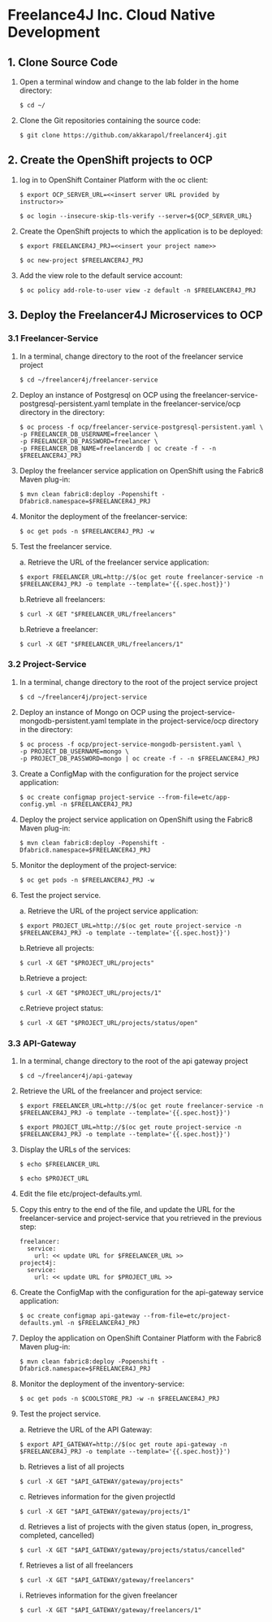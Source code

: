 # Freelance4J Inc. Cloud Native Development

## 1. Clone Source Code

   1. Open a terminal window and change to the lab folder in the home directory:  

      ```
      $ cd ~/ 
      ```

   2. Clone the Git repositories containing the source code: 

      ```
      $ git clone https://github.com/akkarapol/freelancer4j.git
      ```

## 2. Create the OpenShift projects to OCP

   1. log in to OpenShift Container Platform with the oc client:
      
      ```
      $ export OCP_SERVER_URL=<<insert server URL provided by instructor>>

      $ oc login --insecure-skip-tls-verify --server=${OCP_SERVER_URL}
      ```
      
   2. Create the OpenShift projects to which the application is to be deployed:
  
      ```
      $ export FREELANCER4J_PRJ=<<insert your project name>>

      $ oc new-project $FREELANCER4J_PRJ
      ```
   3. Add the view role to the default service account:
   
      ```
      $ oc policy add-role-to-user view -z default -n $FREELANCER4J_PRJ
      ```
      
 ## 3. Deploy the Freelancer4J Microservices to OCP
 
  ### 3.1 Freelancer-Service
          
  1. In a terminal, change directory to the root of the freelancer service project   
         
     ```          
     $ cd ~/freelancer4j/freelancer-service          
     ```
          
  2. Deploy an instance of Postgresql on OCP using the freelancer-service-postgresql-persistent.yaml template in the freelancer-service/ocp directory in the directory:
         
     ``` 
     $ oc process -f ocp/freelancer-service-postgresql-persistent.yaml \
     -p FREELANCER_DB_USERNAME=freelancer \
     -p FREELANCER_DB_PASSWORD=freelancer \
     -p FREELANCER_DB_NAME=freelancerdb | oc create -f - -n $FREELANCER4J_PRJ
     ```

  3. Deploy the freelancer service application on OpenShift using the Fabric8 Maven plug-in:
  
     ```
     $ mvn clean fabric8:deploy -Popenshift -Dfabric8.namespace=$FREELANCER4J_PRJ
      ```
  4. Monitor the deployment of the freelancer-service:
     
     ```
     $ oc get pods -n $FREELANCER4J_PRJ -w
     ```
  6. Test the freelancer service.
  
     a. Retrieve the URL of the freelancer service application:
     
     ```
     $ export FREELANCER_URL=http://$(oc get route freelancer-service -n $FREELANCER4J_PRJ -o template --template='{{.spec.host}}')
     ```
     
     b.Retrieve all freelancers:
     
     ```
     $ curl -X GET "$FREELANCER_URL/freelancers"
     ```
     
     b.Retrieve a freelancer:
     
     ```
     $ curl -X GET "$FREELANCER_URL/freelancers/1"
     ```
     
  ### 3.2 Project-Service
          
  1. In a terminal, change directory to the root of the project service project   
         
     ```          
     $ cd ~/freelancer4j/project-service          
     ```
          
  2. Deploy an instance of Mongo on OCP using the project-service-mongodb-persistent.yaml template in the project-service/ocp directory in the directory:
         
     ``` 
     $ oc process -f ocp/project-service-mongodb-persistent.yaml \
     -p PROJECT_DB_USERNAME=mongo \
     -p PROJECT_DB_PASSWORD=mongo | oc create -f - -n $FREELANCER4J_PRJ
     ```
     
  3. Create a ConfigMap with the configuration for the project service application: 
  
     ```
     $ oc create configmap project-service --from-file=etc/app-config.yml -n $FREELANCER4J_PRJ
     ```
  
  4. Deploy the project service application on OpenShift using the Fabric8 Maven plug-in:
  
     ```
     $ mvn clean fabric8:deploy -Popenshift -Dfabric8.namespace=$FREELANCER4J_PRJ
     ```
  5. Monitor the deployment of the project-service:
     
     ```
     $ oc get pods -n $FREELANCER4J_PRJ -w
     ```
  6. Test the project service.
  
     a. Retrieve the URL of the project service application:
     
     ```
     $ export PROJECT_URL=http://$(oc get route project-service -n $FREELANCER4J_PRJ -o template --template='{{.spec.host}}')
     ```
     
     b.Retrieve all projects:
     
     ```
     $ curl -X GET "$PROJECT_URL/projects"
     ```
     
     b.Retrieve a project:
     
     ```
     $ curl -X GET "$PROJECT_URL/projects/1"
     ```
     
     c.Retrieve project status:
     
     ```
     $ curl -X GET "$PROJECT_URL/projects/status/open"
     ```
     
     
  ### 3.3 API-Gateway
          
  1. In a terminal, change directory to the root of the api gateway project   
         
     ```          
     $ cd ~/freelancer4j/api-gateway          
     ```       
  
  2. Retrieve the URL of the freelancer and project service:
     
     ```          
     $ export FREELANCER_URL=http://$(oc get route freelancer-service -n $FREELANCER4J_PRJ -o template --template='{{.spec.host}}')
     
     $ export PROJECT_URL=http://$(oc get route project-service -n $FREELANCER4J_PRJ -o template --template='{{.spec.host}}') 
     ```
  
  2. Display the URLs of the services:
     
     ```   
     $ echo $FREELANCER_URL
     
     $ echo $PROJECT_URL
     ```   
 
  3. Edit the file etc/project-defaults.yml.

  4. Copy this entry to the end of the file, and update the URL for the freelancer-service and project-service that you retrieved in the previous step:
     
     ```   
     freelancer:
       service:
         url: << update URL for $FREELANCER_URL >>
     project4j:
       service:
         url: << update URL for $PROJECT_URL >>
     ```   
  
  4. Create the ConfigMap with the configuration for the api-gateway service application: 
  
     ```
     $ oc create configmap api-gateway --from-file=etc/project-defaults.yml -n $FREELANCER4J_PRJ
     ```
  
  5. Deploy the application on OpenShift Container Platform with the Fabric8 Maven plug-in:
  
     ```
     $ mvn clean fabric8:deploy -Popenshift -Dfabric8.namespace=$FREELANCER4J_PRJ
     ```  
  
  6. Monitor the deployment of the inventory-service:    
  
     ```
     $ oc get pods -n $COOLSTORE_PRJ -w -n $FREELANCER4J_PRJ
     ``` 
  7. Test the project service.
  
     a. Retrieve the URL of the API Gateway:
     
     ```
     $ export API_GATEWAY=http://$(oc get route api-gateway -n $FREELANCER4J_PRJ -o template --template='{{.spec.host}}')
     ```  

     b. Retrieves a list of all projects
     
     ```
     $ curl -X GET "$API_GATEWAY/gateway/projects"
     ```
     
     c. Retrieves information for the given projectId
     
     ```
     $ curl -X GET "$API_GATEWAY/gateway/projects/1"
     ```
     
     d. Retrieves a list of projects with the given status (open, in_progress, completed, cancelled)
     
     ```
     $ curl -X GET "$API_GATEWAY/gateway/projects/status/cancelled"
     ```
     
     f. Retrieves a list of all freelancers
     
     ```
     $ curl -X GET "$API_GATEWAY/gateway/freelancers"
     ```
     
     i. Retrieves information for the given freelancer
     
     ```
     $ curl -X GET "$API_GATEWAY/gateway/freelancers/1"
     ```
     
